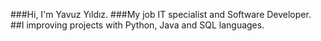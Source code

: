 ###Hi, I'm Yavuz Yıldız.
###My job IT specialist and Software Developer.
##I improving projects with Python, Java and SQL languages.
